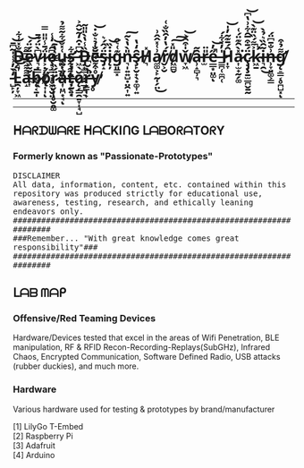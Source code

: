 # D̵͔̘̐̽͑͋ë̷͖̰̮͕̹̼͎́̈́͝v̷͉͙͇̟̻͙̖͆̀̈́͂̄ḯ̷͕̣̞͍̜̱͉͎̩̄̾̎̎̿ͅo̷̧͕͇̠͓̥͖̣̮̤͆̑́̒̾u̴̪̩̲̤̩̯͉͑̽̐͋͂͌̉s̶̛̛̖̝͔͎̳̤̘̰͉͙͋ ̵͖̖̆͆̇̑̒̃̆̂͐D̶̡̟̳͕͓̯̲̙̪̠̏̾̔̀̎̎͂ë̵͕̐̉͛̐̇̕͝s̴̡̝̈́̂́͛į̵̦̇̏͝g̵͈͇͓͊͑͛̂n̵͉̩͍͍̺̣̤̯͎͍̎̀̔̀̃͠ş̷̙̮̟̖͙͚͎͍̑̒̔H̸͉̽a̸̼͚͕̙̰̩̗̤͗͑̽̂̂͗͜ṙ̸̬͕̮́̔̓̑̏̐͑d̸͖̻̬̎̽͠͠w̸̞͖̌̍͒̑͐͝ȃ̶̹̝̻̹͉͂r̵̫̎̈e̵̲̲͙̤͚̋̓̚͝ͅ ̵͇̪̜̼̪̜̍̓̀͋́H̷̩̞̑́̄͊̃̓̍͝a̷͎̫̟̰̗͚̽̀̑͊̈́͑͘ç̷̡̧̱̫̲̪̬̱̰̈́̄͒̅̑͋͗̔͆͝k̴̛͖̱͐͌́̏̈͊̀̚͝i̶͉̯͂̑̏͛̉̀͜n̶̹̞͈͚͕̳͗̐̄͆̈́g̸̨̛̠͇͔̥̪̺͓͌̉͒ͅ ̵̺̙̦̒̀̓͗͑̍̃͆̄͝L̵̯̦̞͖̀́̚͝͝a̶̝͌͌͆̏̿͌b̷̨͔̱̩̄ǫ̸̈́r̷͍̬̜̩̥̮̭͚̈́̏̿̃͛̔̄͝ǎ̵͎̤̪͙̘͑͂͒ͅt̶̩̗͍̘͌͋̓͘ǫ̷̗͇̯͍̞͎̘̺̆r̶̝͇̜̟̍̀̆͆͛̓͘̚̚ẙ̸̥͒͌͑̅̆̾̕
<hr noshade>

---

## ᕼᗩᖇᗪᗯᗩᖇE ᕼᗩᑕKIᑎG ᒪᗩᗷOᖇᗩTOᖇY
### Formerly known as "Passionate-Prototypes"
<p>
  <tt>DISCLAIMER</tt></br>
  <tt>All data, information, content, etc. contained within this repository was produced strictly for educational use, awareness, testing, research, and ethically leaning endeavors only.</tt>
  </br>
  <tt>###################################################################</tt></br> 
  <tt>###Remember... "With great knowledge comes great responsibility"###</tt></br>
  <tt>###################################################################</tt></br>
</p>

## ᒪᗩᗷ ᗰᗩᑭ
### Offensive/Red Teaming Devices
<p>
  Hardware/Devices tested that excel in the areas of Wifi Penetration, BLE manipulation, RF & RFID Recon-Recording-Replays(SubGHz), Infrared Chaos, Encrypted Communication, Software Defined Radio, USB attacks (rubber duckies), and much more.
</p>

### Hardware </br>
<p>
  Various hardware used for testing & prototypes by brand/manufacturer
</p>
[1] LilyGo T-Embed </br>
[2] Raspberry Pi </br>
[3] Adafruit </br>
[4] Arduino </br>

